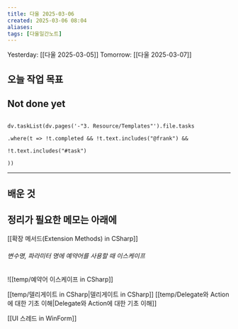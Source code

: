 ```yaml
---
title: 다울 2025-03-06
created: 2025-03-06 08:04
aliases: 
tags: [다울일간노트]
---
```


Yesterday: [[다울 2025-03-05]] 
Tomorrow: [[다울 2025-03-07]] 


## 오늘 작업 목표


## Not done yet

```dataviewjs

dv.taskList(dv.pages('-"3. Resource/Templates"').file.tasks

.where(t => !t.completed && !t.text.includes("@frank") &&

!t.text.includes("#task")

))

```

---

## 배운 것




## 정리가 필요한 메모는 아래에


[[확장 메서드(Extension Methods) in CSharp]]

###### 변수명, 파라미터 명에 예약어를 사용할 때 이스케이프
![[temp/예약어 이스케이프 in CSharp]]

[[temp/델리게이트 in CSharp|델리게이트 in CSharp]]
[[temp/Delegate와 Action에 대한 기초 이해|Delegate와 Action에 대한 기초 이해]]


[[UI 스레드 in WinForm]]